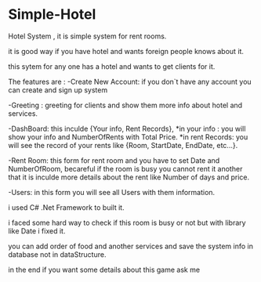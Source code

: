 # Simple-Hotel
Hotel System , it is simple system for rent rooms.

it is good way if you have hotel and wants foreign people knows about it.

this sytem for any one has a hotel and wants to get clients for it.

The features are : 
-Create New Account:
if you don`t have any account you can create and sign up system

-Greeting :
greeting for clients and show them more info about hotel and services.

-DashBoard:
this inculde {Your info, Rent Records},
*in your info : 
you will show your info and NumberOfRents with Total Price.
*in rent Records:
you will see the record of your rents like {Room, StartDate, EndDate, etc...}.

-Rent Room:
this form for rent room and you have to set Date and NumberOfRoom,
becareful if the room is busy you cannot rent it another that it is inculde more details
about the rent like Number of days and price.

-Users:
in this form you will see all Users with them information.

i used C# .Net Framework to built it.

i faced some hard way to check if this room is busy or not but with library like Date
i fixed it.

you can add order of food  and another services and save the system info in database
not in dataStructure.

in the end if you want some details about this game ask me
